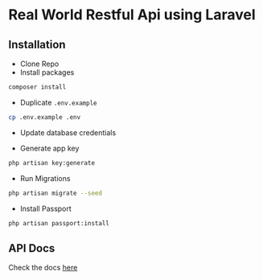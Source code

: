 # Real World Restful Api using Laravel

## Installation
* Clone Repo
* Install packages

```bash
composer install
```

* Duplicate `.env.example`

```bash
cp .env.example .env
```

* Update database credentials

* Generate app key

```bash
php artisan key:generate
```

* Run Migrations

```bash
php artisan migrate --seed
```

* Install Passport

```bash
php artisan passport:install
```

## API Docs

Check the docs [here](https://documenter.getpostman.com/view/7185838/TVetaR6x)






